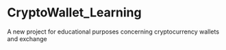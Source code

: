 # CryptoWallet_Learning
A new project for educational purposes concerning cryptocurrency wallets and exchange
